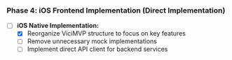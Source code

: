 ### Phase 4: iOS Frontend Implementation (Direct Implementation)

*   [ ] **iOS Native Implementation:**
    *   [x] Reorganize ViciMVP structure to focus on key features
    *   [ ] Remove unnecessary mock implementations
    *   [ ] Implement direct API client for backend services 